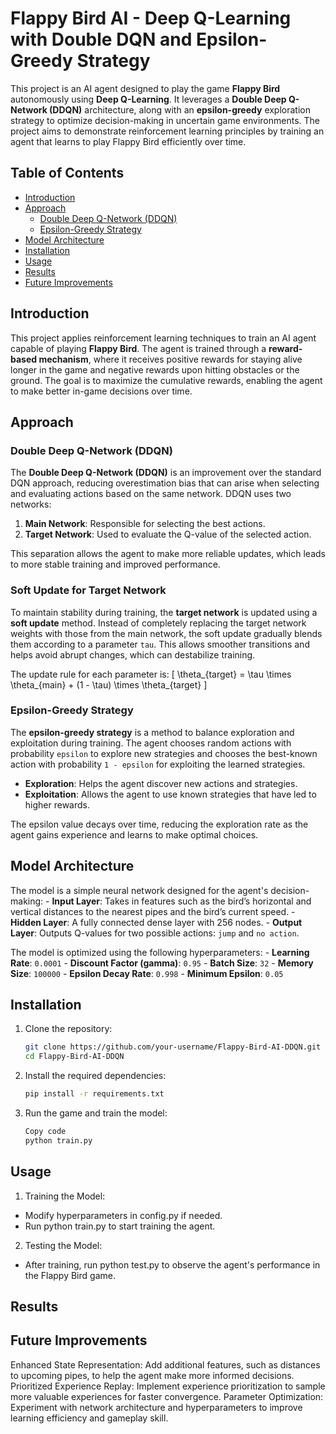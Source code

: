 # Flappy Bird AI - Deep Q-Learning with Double DQN and Epsilon-Greedy Strategy

This project is an AI agent designed to play the game **Flappy Bird** autonomously using **Deep Q-Learning**. It leverages a **Double Deep Q-Network (DDQN)** architecture, along with an **epsilon-greedy** exploration strategy to optimize decision-making in uncertain game environments. The project aims to demonstrate reinforcement learning principles by training an agent that learns to play Flappy Bird efficiently over time.

## Table of Contents
- [Introduction](#introduction)
- [Approach](#approach)
  - [Double Deep Q-Network (DDQN)](#double-deep-q-network-ddqn)
  - [Epsilon-Greedy Strategy](#epsilon-greedy-strategy)
- [Model Architecture](#model-architecture)
- [Installation](#installation)
- [Usage](#usage)
- [Results](#results)
- [Future Improvements](#future-improvements)

## Introduction

This project applies reinforcement learning techniques to train an AI agent capable of playing **Flappy Bird**. The agent is trained through a **reward-based mechanism**, where it receives positive rewards for staying alive longer in the game and negative rewards upon hitting obstacles or the ground. The goal is to maximize the cumulative rewards, enabling the agent to make better in-game decisions over time.

## Approach

### Double Deep Q-Network (DDQN)

The **Double Deep Q-Network (DDQN)** is an improvement over the standard DQN approach, reducing overestimation bias that can arise when selecting and evaluating actions based on the same network. DDQN uses two networks:
1. **Main Network**: Responsible for selecting the best actions.
2. **Target Network**: Used to evaluate the Q-value of the selected action.

This separation allows the agent to make more reliable updates, which leads to more stable training and improved performance.

### Soft Update for Target Network

To maintain stability during training, the **target network** is updated using a **soft update** method. Instead of completely replacing the target network weights with those from the main network, the soft update gradually blends them according to a parameter `tau`. This allows smoother transitions and helps avoid abrupt changes, which can destabilize training.

The update rule for each parameter is:
   \[
   \theta_{target} = \tau \times \theta_{main} + (1 - \tau) \times \theta_{target}
   \]

### Epsilon-Greedy Strategy

The **epsilon-greedy strategy** is a method to balance exploration and exploitation during training. The agent chooses random actions with probability `epsilon` to explore new strategies and chooses the best-known action with probability `1 - epsilon` for exploiting the learned strategies.

  - **Exploration**: Helps the agent discover new actions and strategies.
  - **Exploitation**: Allows the agent to use known strategies that have led to higher rewards.

The epsilon value decays over time, reducing the exploration rate as the agent gains experience and learns to make optimal choices.

## Model Architecture

The model is a simple neural network designed for the agent's decision-making:
    - **Input Layer**: Takes in features such as the bird’s horizontal and vertical distances to the nearest pipes and the bird’s current speed.
    - **Hidden Layer**: A fully connected dense layer with 256 nodes.
    - **Output Layer**: Outputs Q-values for two possible actions: `jump` and `no action`.

The model is optimized using the following hyperparameters:
    - **Learning Rate**: `0.0001`
    - **Discount Factor (gamma)**: `0.95`
    - **Batch Size**: `32`
    - **Memory Size**: `100000`
    - **Epsilon Decay Rate**: `0.998`
    - **Minimum Epsilon**: `0.05`

## Installation

1. Clone the repository:
   ```bash
   git clone https://github.com/your-username/Flappy-Bird-AI-DDQN.git
   cd Flappy-Bird-AI-DDQN
   ```

2. Install the required dependencies:
    ```bash
    pip install -r requirements.txt
    ```

3. Run the game and train the model:
    ```bash
    Copy code
    python train.py
    ```


## Usage

1. Training the Model:
  - Modify hyperparameters in config.py if needed.
  - Run python train.py to start training the agent.

2. Testing the Model:
  - After training, run python test.py to observe the agent's performance in the Flappy Bird game.

## Results


## Future Improvements

Enhanced State Representation: Add additional features, such as distances to upcoming pipes, to help the agent make more informed decisions.
Prioritized Experience Replay: Implement experience prioritization to sample more valuable experiences for faster convergence.
Parameter Optimization: Experiment with network architecture and hyperparameters to improve learning efficiency and gameplay skill.
